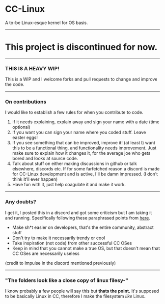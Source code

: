 # CC-Linux

A to-be Linux-esque kernel for OS basis.

---

# **This project is discontinued for now.**

---

### THIS IS A HEAVY WIP!

This is a WIP and I welcome forks and pull requests to change and improve the code.

---

### On contributions

I would like to establish a few rules for when you contribute to code.

1. If it needs explaining, explain away and sign your name with a date (time optional)
2. If you want you can sign your name where you coded stuff. Leave easter eggs!
3. If you see something that can be improved, improve it! (at least I) want this to be a functional thing, and functionality needs improvement. Just make sure to explain how it changes it, for the average joe who gets bored and looks at source code.
4. Talk about stuff on either making discussions in github or talk elsewhere, discords etc. If for some farfetched reason a discord is made for CC-Linux development and is active, I'll be damn impressed. (I don't think it'll ever happen)
5. Have fun with it, just help coagulate it and make it work.

---

### Any doubts?

I get it, I posted this in a discord and got some criticism but I am taking it and running. Specifically following these paraphrased points from [here](https://gist.github.com/MCJack123/4b2bca21bdc0cf5c67ce7177326c2154).

- Make sh*t easier on developers, that's the entire community, abstract stuff
- Don't try to make it necessarily trendy or cool
- Take inspiration (not code) from other successful CC OSes
- Keep in mind that you cannot make a true OS, but that doesn't mean that CC OSes are necessarily useless 

(credit to Impulse in the discord mentioned previously)

---

### "The folders look like a close copy of linux filesy-"

I know probably a few people will say this but **thats the point.** It's supposed to be basically Linux in CC, therefore I make the filesystem *like* Linux.
